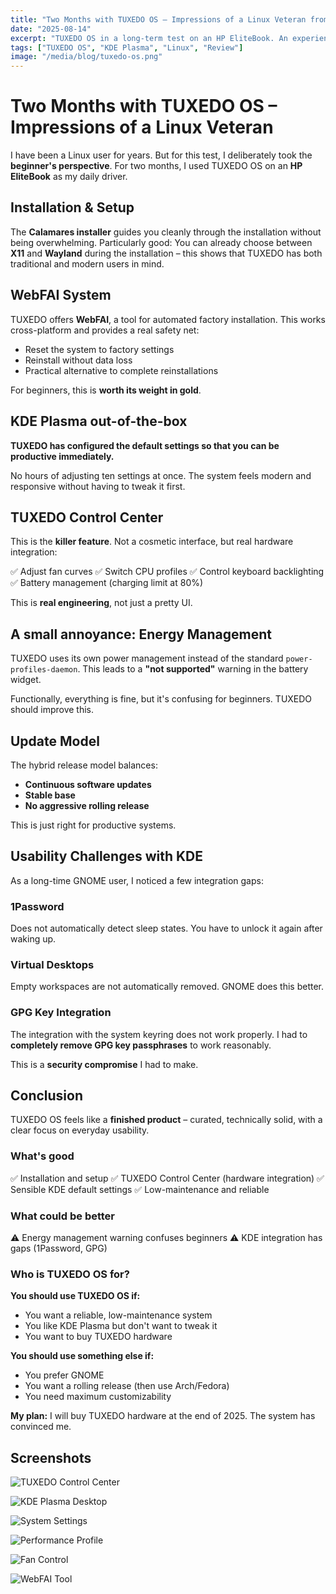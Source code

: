 ```yaml
---
title: "Two Months with TUXEDO OS – Impressions of a Linux Veteran from a Beginner's Perspective"
date: "2025-08-14"
excerpt: "TUXEDO OS in a long-term test on an HP EliteBook. An experienced Linux user deliberately takes a beginner's perspective."
tags: ["TUXEDO OS", "KDE Plasma", "Linux", "Review"]
image: "/media/blog/tuxedo-os.png"
---
```


# Two Months with TUXEDO OS – Impressions of a Linux Veteran

I have been a Linux user for years. But for this test, I deliberately took the **beginner's perspective**. For two months, I used TUXEDO OS on an **HP EliteBook** as my daily driver.

## Installation & Setup

The **Calamares installer** guides you cleanly through the installation without being overwhelming. Particularly good: You can already choose between **X11** and **Wayland** during the installation – this shows that TUXEDO has both traditional and modern users in mind.

## WebFAI System

TUXEDO offers **WebFAI**, a tool for automated factory installation. This works cross-platform and provides a real safety net:

- Reset the system to factory settings
- Reinstall without data loss
- Practical alternative to complete reinstallations

For beginners, this is **worth its weight in gold**.

## KDE Plasma out-of-the-box

**TUXEDO has configured the default settings so that you can be productive immediately.**

No hours of adjusting ten settings at once. The system feels modern and responsive without having to tweak it first.

## TUXEDO Control Center

This is the **killer feature**. Not a cosmetic interface, but real hardware integration:

✅ Adjust fan curves
✅ Switch CPU profiles
✅ Control keyboard backlighting
✅ Battery management (charging limit at 80%)

This is **real engineering**, not just a pretty UI.

## A small annoyance: Energy Management

TUXEDO uses its own power management instead of the standard `power-profiles-daemon`. This leads to a **"not supported"** warning in the battery widget.

Functionally, everything is fine, but it's confusing for beginners. TUXEDO should improve this.

## Update Model

The hybrid release model balances:

- **Continuous software updates**
- **Stable base**
- **No aggressive rolling release**

This is just right for productive systems.

## Usability Challenges with KDE

As a long-time GNOME user, I noticed a few integration gaps:

### 1Password
Does not automatically detect sleep states. You have to unlock it again after waking up.

### Virtual Desktops
Empty workspaces are not automatically removed. GNOME does this better.

### GPG Key Integration
The integration with the system keyring does not work properly. I had to **completely remove GPG key passphrases** to work reasonably.

This is a **security compromise** I had to make.

## Conclusion

TUXEDO OS feels like a **finished product** – curated, technically solid, with a clear focus on everyday usability.

### What's good
✅ Installation and setup
✅ TUXEDO Control Center (hardware integration)
✅ Sensible KDE default settings
✅ Low-maintenance and reliable

### What could be better
⚠️ Energy management warning confuses beginners
⚠️ KDE integration has gaps (1Password, GPG)

### Who is TUXEDO OS for?

**You should use TUXEDO OS if:**
- You want a reliable, low-maintenance system
- You like KDE Plasma but don't want to tweak it
- You want to buy TUXEDO hardware

**You should use something else if:**
- You prefer GNOME
- You want a rolling release (then use Arch/Fedora)
- You need maximum customizability

**My plan:** I will buy TUXEDO hardware at the end of 2025. The system has convinced me.

## Screenshots

![TUXEDO Control Center](/media/blog/tuxedo-2.webp)

![KDE Plasma Desktop](/media/blog/tuxedo-3.webp)

![System Settings](/media/blog/tuxedo-4.webp)

![Performance Profile](/media/blog/tuxedo-5.webp)

![Fan Control](/media/blog/tuxedo-6.webp)

![WebFAI Tool](/media/blog/tuxedo-7.webp)
